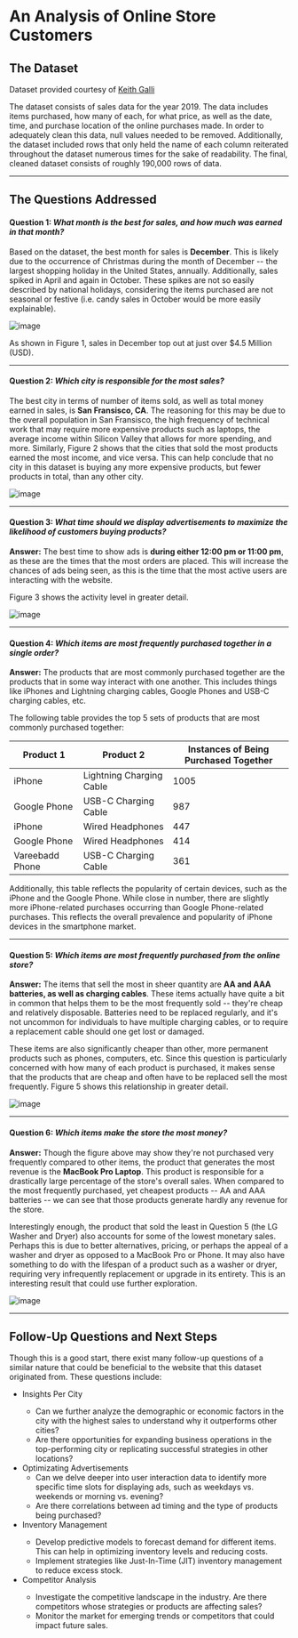 # An Analysis of Online Store Customers

## The Dataset

Dataset provided courtesy of [Keith Galli](https://github.com/KeithGalli/Pandas-Data-Science-Tasks)

The dataset consists of sales data for the year 2019. The data includes items purchased, how many of each, for what price, as well as the date, time, and purchase location of the online purchases made. In order to adequately clean this data, null values needed to be removed. Additionally, the dataset included rows that only held the name of each column reiterated throughout the dataset numerous times for the sake of readability. The final, cleaned dataset consists of roughly 190,000 rows of data.

---

## The Questions Addressed

#### **Question 1:** *What month is the best for sales, and how much was earned in that month?*

Based on the dataset, the best month for sales is **December**. This is likely due to the occurrence of Christmas during the month of December -- the largest shopping holiday in the United States, annually. Additionally, sales spiked in April and again in October. These spikes are not so easily described by national holidays, considering the items purchased are not seasonal or festive (i.e. candy sales in October would be more easily explainable).

![image](Results/Q1.png)

As shown in Figure 1, sales in December top out at just over $4.5 Million (USD). 

---

#### **Question 2:** *Which city is responsible for the most sales?*

The best city in terms of number of items sold, as well as total money earned in sales, is **San Fransisco, CA**. The reasoning for this may be due to the overall population in San Fransisco, the high frequency of technical work that may require more expensive products such as laptops, the average income within Silicon Valley that allows for more spending, and more. Similarly, Figure 2 shows that the cities that sold the most products earned the most income, and vice versa. This can help conclude that no city in this dataset is buying any more expensive products, but fewer products in total, than any other city.

![image](Results/Q2.png)

---

#### **Question 3:** *What time should we display advertisements to maximize the likelihood of customers buying products?*

**Answer:** The best time to show ads is **during either 12:00 pm or 11:00 pm**, as these are the times that the most orders are placed. This will increase the chances of ads being seen, as this is the time that the most active users are interacting with the website.

Figure 3 shows the activity level in greater detail.

![image](Results/Q3.png)

---

#### **Question 4:** *Which items are most frequently purchased together in a single order?*

**Answer:** The products that are most commonly purchased together are the products that in some way interact with one another. This includes things like iPhones and Lightning charging cables, Google Phones and USB-C charging cables, etc.

The following table provides the top 5 sets of products that are most commonly purchased together:

| Product 1 | Product 2 | Instances of Being Purchased Together |
| --- | --- | --- |
| iPhone | Lightning Charging Cable | 1005 |
| Google Phone | USB-C Charging Cable | 987 |
| iPhone | Wired Headphones | 447 |
| Google Phone | Wired Headphones | 414 |
| Vareebadd Phone | USB-C Charging Cable | 361 |

Additionally, this table reflects the popularity of certain devices, such as the iPhone and the Google Phone. While close in number, there are slightly more iPhone-related purchases occurring than Google Phone-related purchases. This reflects the overall prevalence and popularity of iPhone devices in the smartphone market.

---

#### **Question 5:** *Which items are most frequently purchased from the online store?*

**Answer:** The items that sell the most in sheer quantity are **AA and AAA batteries, as well as charging cables**. These items actually have quite a bit in common that helps them to be the most frequently sold -- they're cheap and relatively disposable. Batteries need to be replaced regularly, and it's not uncommon for individuals to have multiple charging cables, or to require a replacement cable should one get lost or damaged. 

These items are also significantly cheaper than other, more permanent products such as phones, computers, etc. Since this question is particularly concerned with how many of each product is purchased, it makes sense that the products that are cheap and often have to be replaced sell the most frequently. Figure 5 shows this relationship in greater detail.

![image](Results/Q5.png)

---

#### **Question 6:** *Which items make the store the most money?*

**Answer:** Though the figure above may show they're not purchased very frequently compared to other items, the product that generates the most revenue is the **MacBook Pro Laptop**. This product is responsible for a drastically large percentage of the store's overall sales. When compared to the most frequently purchased, yet cheapest products -- AA and AAA batteries -- we can see that those products generate hardly any revenue for the store.

Interestingly enough, the product that sold the least in Question 5 (the LG Washer and Dryer) also accounts for some of the lowest monetary sales. Perhaps this is due to better alternatives, pricing, or perhaps the appeal of a washer and dryer as opposed to a MacBook Pro or Phone. It may also have something to do with the lifespan of a product such as a washer or dryer, requiring very infrequently replacement or upgrade in its entirety. This is an interesting result that could use further exploration.

![image](Results/Q6.png)

---

## Follow-Up Questions and Next Steps

Though this is a good start, there exist many follow-up questions of a similar nature that could be beneficial to the website that this dataset originated from. These questions include:

<ul>
  <li>Insights Per City</li>
    <ul>
      <li> Can we further analyze the demographic or economic factors in the city with the highest sales to understand why it outperforms other cities?</li>
      <li> Are there opportunities for expanding business operations in the top-performing city or replicating successful strategies in other locations?</li>
    </ul>
    
  <li>Optimizating Advertisements
    <ul>
      <li>Can we delve deeper into user interaction data to identify more specific time slots for displaying ads, such as weekdays vs. weekends or morning vs. evening?</li>
      <li>Are there correlations between ad timing and the type of products being purchased?</li>
    </ul>
  </li>
    
  <li>Inventory Management</li>
    <ul>
      <li>Develop predictive models to forecast demand for different items. This can help in optimizing inventory levels and reducing costs.</li>
      <li>Implement strategies like Just-In-Time (JIT) inventory management to reduce excess stock.</li>
    </ul>
      
  <li>Competitor Analysis</li>
      <ul>
          <li>Investigate the competitive landscape in the industry. Are there competitors whose strategies or products are affecting sales?</li>
          <li>Monitor the market for emerging trends or competitors that could impact future sales.</li>
    </ul>
</ul> 
